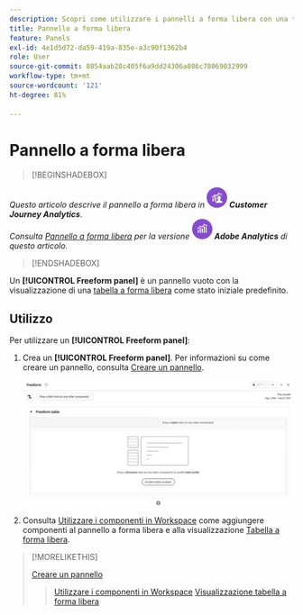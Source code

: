 ```yaml
---
description: Scopri come utilizzare i pannelli a forma libera con una tabella a forma libera come stato iniziale per il progetto Analysis Workspace.
title: Pannello a forma libera
feature: Panels
exl-id: 4e1d5d72-da59-419a-835e-a3c90f1362b4
role: User
source-git-commit: 8054aab28c405f6a9dd24306a086c78069032999
workflow-type: tm+mt
source-wordcount: '121'
ht-degree: 81%

---
```


# Pannello a forma libera


>[!BEGINSHADEBOX]

_Questo articolo descrive il pannello a forma libera in_ ![CustomerJourneyAnalytics](/help/assets/icons/CustomerJourneyAnalytics.svg) _**Customer Journey Analytics**_.<br/>_Consulta [Pannello a forma libera](https://experienceleague.adobe.com/it/docs/analytics/analyze/analysis-workspace/panels/freeform-panel) per la versione_ ![AdobeAnalytics](/help/assets/icons/AdobeAnalytics.svg) _**Adobe Analytics** di questo articolo._

>[!ENDSHADEBOX]


Un **[!UICONTROL Freeform panel]** è un pannello vuoto con la visualizzazione di una [tabella a forma libera](/help/analysis-workspace/visualizations/freeform-table/freeform-table.md) come stato iniziale predefinito.

## Utilizzo

Per utilizzare un **[!UICONTROL Freeform panel]**:

1. Crea un **[!UICONTROL Freeform panel]**. Per informazioni su come creare un pannello, consulta [Creare un pannello](panels.md#create-a-panel).

   ![Pannello a forma libera predefinito che mostra un pannello vuoto con una tabella a forma libera.](assets/freeform-panel.png)

1. Consulta [Utilizzare i componenti in Workspace](/help/components/use-components-in-workspace.md) come aggiungere componenti al pannello a forma libera e alla visualizzazione [Tabella a forma libera](/help/analysis-workspace/visualizations/freeform-table/freeform-table.md).


>[!MORELIKETHIS]
>
>[Creare un pannello](/help/analysis-workspace/c-panels/panels.md#create-a-panel)
>>[Utilizzare i componenti in Workspace](/help/components/use-components-in-workspace.md)
>>[Visualizzazione tabella a forma libera](/help/analysis-workspace/visualizations/freeform-table/freeform-table.md)
>